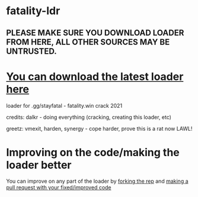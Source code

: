 # fatality-ldr
## **PLEASE MAKE SURE YOU DOWNLOAD LOADER FROM HERE, ALL OTHER SOURCES MAY BE UNTRUSTED.**
# [You can download the latest loader here](https://github.com/notunixian/fatality-ldr/releases)

loader for .gg/stayfatal - fatality.win crack 2021

credits:
dalkr - doing everything (cracking, creating this loader, etc)

greetz:
vmexit, harden, synergy - cope harder, prove this is a rat now LAWL!

# Improving on the code/making the loader better
You can improve on any part of the loader by [forking the rep](https://docs.github.com/en/get-started/quickstart/fork-a-repo) and [making a pull request with your fixed/improved code](https://docs.github.com/en/pull-requests/collaborating-with-pull-requests/proposing-changes-to-your-work-with-pull-requests/about-pull-requests)
